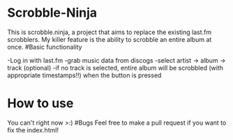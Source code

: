 # Scrobble-Ninja
This is scrobble.ninja, a project that aims to replace the existing last.fm scrobblers. My killer feature is the ability to scrobble an entire album at once.
#Basic functionality

-Log in with last.fm
-grab music data from discogs
-select artist -> album -> track (optional)
-if no track is selected, entire album will be scrobbled (with appropriate timestamps!!) when the button is pressed

# How to use
You can't right now >:)
#Bugs
Feel free to make a pull request if you want to fix the index.html!
